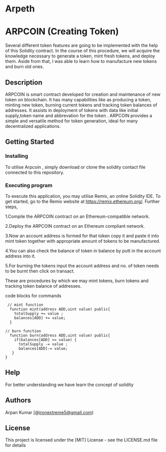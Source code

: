 # Arpeth
# ARPCOIN (Creating Token)

Several different token features are going to be implemented with the help of this Solidity contract. In the course of this procedure, we will acquire the knowledge necessary to generate a token, mint fresh tokens, and deploy them. Aside from that, I was able to learn how to manufacture new tokens and burn old ones.

## Description
ARPCOIN is smart contract developed for creation and maintenance of new token on blockchain. It has many capabilities like as producing a token, minting new token, burning current tokens and tracking token balances of addresses. It assists in deployment of tokens with data like initial supply,token name and abbrevation for the token . ARPCOIN provides a simple and versatile method for token generation, ideal for many decentralized applications.

## Getting Started
### Installing
To utilise Arpcoin , simply download or clone the solidity contact file connected to this repository.

### Executing program
To execute this application, you may utilise Remix, an online Solidity IDE. To get started, go to the Remix website at https://remix.ethereum.org/. Further steps,

1.Compile the ARPCOIN contract on an Ethereum-compatible network.

2.Deploy the ARPCOIN contract on an Ethereum compliant network.

3.Now an account address is formed for that token copy it and paste it into mint token together with appropriate amount of tokens to be manufactured.

4.You can also check the balance of token in balance by putt in the account address into it.

5.For burning the tokens input the account address and no. of token needs to be burnt then click on transact.

These are procedures by which we may mint tokens, burn tokens and tracking token balance of addresses.

code blocks for commands
```
 // mint function
  function mint(address ADD,uint value) public{
    totalSupply += value ;
    balances[ADD] += value;
  }

// burn function
  function burn(address ADD,uint value) public{
    if(balances[ADD] >= value) {
      totalSupply -= value ;
      balances[ADD]-= value;
   }
}
```

## Help
For better understanding we have learn the concept of solidity

## Authors

 Arpan Kumar 
 [@ironextreme5@gmail.com)


## License

This project is licensed under the [MIT] License - see the LICENSE.md file for details
